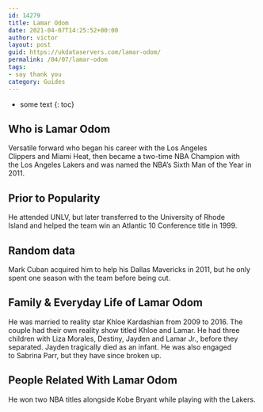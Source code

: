 ```yaml
---
id: 14279
title: Lamar Odom
date: 2021-04-07T14:25:52+00:00
author: victor
layout: post
guid: https://ukdataservers.com/lamar-odom/
permalink: /04/07/lamar-odom
tags:
- say thank you
category: Guides
---
```


* some text
{: toc}


## Who is Lamar Odom



Versatile forward who began his career with the Los Angeles Clippers and Miami Heat, then became a two-time NBA Champion with the Los Angeles Lakers and was named the NBA&#8217;s Sixth Man of the Year in 2011.

                
                
                
## Prior to Popularity



He attended UNLV, but later transferred to the University of Rhode Island and helped the team win an Atlantic 10 Conference title in 1999. 

                
                
                
## Random data



Mark Cuban acquired him to help his Dallas Mavericks in 2011, but he only spent one season with the team before being cut. 

                
                
                
## Family & Everyday Life of Lamar Odom



He was married to reality star Khloe Kardashian from 2009 to 2016. The couple had their own reality show titled Khloe and Lamar. He had three children with Liza Morales, Destiny, Jayden and Lamar Jr., before they separated. Jayden tragically died as an infant. He was also engaged to Sabrina Parr, but they have since broken up.

                
                
                
## People Related With Lamar Odom



He won two NBA titles alongside Kobe Bryant while playing with the Lakers.

                
              
            
          
          
          